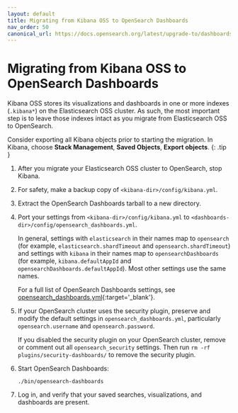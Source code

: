 ```yaml
---
layout: default
title: Migrating from Kibana OSS to OpenSearch Dashboards
nav_order: 50
canonical_url: https://docs.opensearch.org/latest/upgrade-to/dashboards-upgrade-to/
---
```


# Migrating from Kibana OSS to OpenSearch Dashboards

Kibana OSS stores its visualizations and dashboards in one or more indexes (`.kibana*`) on the Elasticsearch OSS cluster. As such, the most important step is to leave those indexes intact as you migrate from Elasticsearch OSS to OpenSearch.

Consider exporting all Kibana objects prior to starting the migration. In Kibana, choose **Stack Management**, **Saved Objects**, **Export objects**.
{: .tip }

1. After you migrate your Elasticsearch OSS cluster to OpenSearch, stop Kibana.

1. For safety, make a backup copy of `<kibana-dir>/config/kibana.yml`.

1. Extract the OpenSearch Dashboards tarball to a new directory.

1. Port your settings from `<kibana-dir>/config/kibana.yml` to `<dashboards-dir>/config/opensearch_dashboards.yml`.

   In general, settings with `elasticsearch` in their names map to `opensearch` (for example, `elasticsearch.shardTimeout` and `opensearch.shardTimeout`) and settings with `kibana` in their names map to `opensearchDashboards` (for example, `kibana.defaultAppId` and `opensearchDashboards.defaultAppId`). Most other settings use the same names.

   For a full list of OpenSearch Dashboards settings, see [opensearch_dashboards.yml](https://github.com/opensearch-project/OpenSearch-Dashboards/blob/main/config/opensearch_dashboards.yml){:target='\_blank'}.

1. If your OpenSearch cluster uses the security plugin, preserve and modify the default settings in `opensearch_dashboards.yml`, particularly `opensearch.username` and `opensearch.password`.

   If you disabled the security plugin on your OpenSearch cluster, remove or comment out all `opensearch_security` settings. Then run `rm -rf plugins/security-dashboards/` to remove the security plugin.

1. Start OpenSearch Dashboards:

   ```
   ./bin/opensearch-dashboards
   ```

1. Log in, and verify that your saved searches, visualizations, and dashboards are present.
